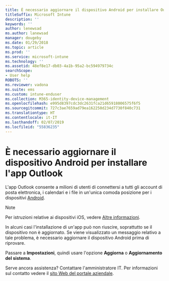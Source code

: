 ```yaml
---
title: È necessario aggiornare il dispositivo Android per installare Outlook | Documentazione Microsoft
titleSuffix: Microsoft Intune
description: ''
keywords: ''
author: lenewsad
ms.author: lanewsad
manager: dougeby
ms.date: 01/29/2018
ms.topic: article
ms.prod: ''
ms.service: microsoft-intune
ms.technology: ''
ms.assetid: 48ef8e17-db03-4a1b-95a2-bc594979734c
searchScope:
- User help
ROBOTS: ''
ms.reviewer: vadona
ms.suite: ems
ms.custom: intune-enduser
ms.collection: M365-identity-device-management
ms.openlocfilehash: e995d8397cdc3dc2631fca21d65918006575f6f5
ms.sourcegitcommit: 727c3ae7659ad79ea162250d234d7730f840c731
ms.translationtype: HT
ms.contentlocale: it-IT
ms.lasthandoff: 02/07/2019
ms.locfileid: "55836235"
---
```

# <a name="you-need-to-update-your-android-device-to-install-the-outlook-app"></a>È necessario aggiornare il dispositivo Android per installare l'app Outlook

L'app Outlook consente a milioni di utenti di connettersi a tutti gli account di posta elettronica, i calendari e i file in un'unica comoda posizione per i dispositivi [Android](https://play.google.com/store/apps/details?id=com.microsoft.office.outlook).

>[!NOTE]
> Per istruzioni relative ai dispositivi iOS, vedere [Altre informazioni](update-device-outlook-ios.md).

In alcuni casi l'installazione di un'app può non riuscire, soprattutto se il dispositivo non è aggiornato. Se viene visualizzato un messaggio relativo a tale problema, è necessario aggiornare il dispositivo Android prima di riprovare.

Passare a **Impostazioni**, quindi usare l'opzione **Aggiorna** o **Aggiornamento del sistema**.

Serve ancora assistenza? Contattare l'amministratore IT. Per informazioni sul contatto vedere il [sito Web del portale aziendale](https://go.microsoft.com/fwlink/?linkid=2010980).
